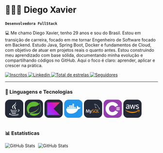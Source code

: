 # 👩🏻‍💻 Diego Xavier

**`Desenvolvedora FullStack`**

💻 Me chamo Diego Xavier, tenho 29 anos e sou do Brasil. Estou em transição de carreira, focado em me tornar Engenheiro de Software focado em Backend. Estudo Java, Spring Boot, Docker e fundamentos de Cloud, com objetivo de atuar em projetos reais o quanto antes.
Estou construindo meu aprendizado com base sólida, documentando minha evolução e compartilhando códigos no GitHub. Aqui o foco é claro: aprender, aplicar e crescer na prática.

<p align="left">
    <a href="https://youtube.com/@xavieer_dev?si=UZRHW9dHPCETGsfB">
        <img 
            alt="Inscritos" 
            title="Inscreva-se no meu canal" 
            src="https://custom-icon-badges.demolab.com/youtube/channel/subscribers/UCo-gJ8RnTn5akHqHvO55DVA?color=%23E05D44&label=Inscreva-se&logo=video&logoColor=white&style=for-the-badge&labelColor=CE4630"
        />
    </a>
    <a href="https://www.linkedin.com/in/diegoxvr/?locale=pt_BR">
        <img 
            alt="Linkedin" 
            title="Linkedin" 
            src="https://custom-icon-badges.demolab.com/badge/LinkedIn-Connections-0077B5?logo=linkedin&logoColor=white&style=for-the-badge&labelColor=004182"
        />
    </a> 
    <a href="https://github.com/Diego-xaviers?tab=repositories">
        <img 
            alt="Total de estrelas" 
            title="Total de estrelas GitHub" 
            src="https://custom-icon-badges.demolab.com/github/stars/Diego-xaviers?color=55960c&style=for-the-badge&labelColor=488207&logo=star&label=estrelas&affiliations=OWNER"
        />
    </a>
    <a href="https://github.com/Diego-xaviers?tab=followers">
        <img 
            alt="Seguidores" 
            title="Me siga no GitHub" 
            src="https://custom-icon-badges.demolab.com/github/followers/Diego-xaviers?color=236ad3&labelColor=1155ba&style=for-the-badge&logo=github&label=Seguidores&logoColor=white"
        />
    </a>
</p>

---

### 🤖 Linguagens e Tecnologias

<img 
    align="left" 
    alt="Java"
    title="Java" 
    width="60px" 
    style="padding-right: 5px;" 
    src="https://github.com/tandpfun/skill-icons/blob/main/icons/Java-Dark.svg" 
/>
<img 
    align="left" 
    alt="Spring" 
    title="Spring"
    width="60px" 
    style="padding-right: 5px;" 
    src="https://github.com/tandpfun/skill-icons/blob/main/icons/Spring-Dark.svg" 
/>
<img 
    align="left" 
    alt="Kotlin" 
    title="Kotlin"
    width="60px" 
    style="padding-right: 5px;" 
    src="https://github.com/tandpfun/skill-icons/blob/main/icons/Kotlin-Dark.svg" 
/>
<img 
    align="left" 
    alt="Docker"
    title="Docker" 
    width="60px" 
    style="padding-right: 5px;" 
    src="https://github.com/tandpfun/skill-icons/blob/main/icons/Docker.svg" 
/>
<img 
    align="left" 
    alt="MySQL" 
    title="MySQL"
    width="60px" 
    style="padding-right: 5px;" 
    src="https://github.com/tandpfun/skill-icons/blob/main/icons/MySQL-Dark.svg" 
/>
<img 
    align="left" 
    alt="C#" 
    title="C#"
    width="60px" 
    style="padding-right: 5px;" 
    src="https://github.com/tandpfun/skill-icons/blob/main/icons/CS.svg" 
/>
<img 
    align="left" 
    alt="AWS" 
    title="AWS"
    width="60px" 
    style="padding-right: 5px;" 
    src="https://github.com/tandpfun/skill-icons/blob/main/icons/AWS-Dark.svg?short_path=2aed204"
/>


<br clear="left"/>
<br/>

### 📊 Estatísticas

<p>
  <img 
    align="left" 
    alt="GitHub Stats" 
    height="200" 
    style="padding-right: 10px;" 
    src="https://github-readme-stats.vercel.app/api?username=Diego-xaviers&show_icons=true&theme=tokyonight&include_all_commits=true&locale=pt-br" 
  />

<img 
      align="left" 
      alt="GitHub Stats" 
      height="200" 
      src="https://github-readme-stats.vercel.app/api/top-langs/?username=Diego-xaviers&theme=tokyonight&layout=compact&custom_title=Tecnologias&langs_count=9" 
  />

</p>
